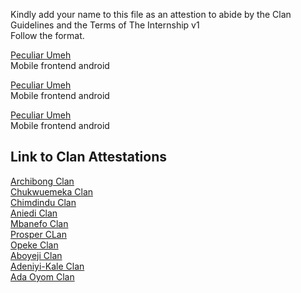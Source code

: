 Kindly add your name to this file as an attestion to abide by the Clan Guidelines and the Terms of The Internship v1
<br/> Follow the format.<br/> 

[Peculiar Umeh](Aniedi.Clan.md) <br/>
 Mobile frontend android
 
[Peculiar Umeh](Aniedi.Clan.md) <br/>
 Mobile frontend android

[Peculiar Umeh](Aniedi.Clan.md) <br/>
 Mobile frontend android

## Link to Clan Attestations
[Archibong Clan](Archibong-Clan.md) <br/>
[Chukwuemeka Clan](Chukwuemeka-Clan.md) <br/>
[Chimdindu Clan](Chimdindu-Clan.md) <br/>
[Aniedi Clan](Aniedi-Clan.md) <br/>
[Mbanefo Clan](Mbanefo-Clan.md) <br/>
[Prosper CLan](Prosper-Clan.md)<br/>
[Opeke Clan](Opeke-Clan.md) <br/>
[Aboyeji Clan](Aboyeji-Clan.md)<br/>
[Adeniyi-Kale Clan](Adeniyi-Kale-Clan.md) <br/>
[Ada Oyom Clan](Chukwuemeka-Clan.md) <br/>
